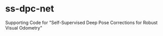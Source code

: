 # ss-dpc-net
Supporting Code for "Self-Supervised Deep Pose Corrections for Robust Visual Odometry"
